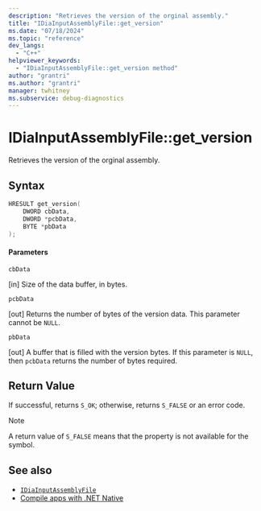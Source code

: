 ```yaml
---
description: "Retrieves the version of the orginal assembly."
title: "IDiaInputAssemblyFile::get_version"
ms.date: "07/18/2024"
ms.topic: "reference"
dev_langs:
  - "C++"
helpviewer_keywords:
  - "IDiaInputAssemblyFile::get_version method"
author: "grantri"
ms.author: "grantri"
manager: twhitney
ms.subservice: debug-diagnostics
---
```

# IDiaInputAssemblyFile::get_version

Retrieves the version of the orginal assembly.

## Syntax

```C++
HRESULT get_version(
    DWORD cbData,
    DWORD *pcbData,
    BYTE *pbData
);
```

#### Parameters

 `cbData`

[in] Size of the data buffer, in bytes.

 `pcbData`

[out] Returns the number of bytes of the version data. This parameter cannot be `NULL`.

 `pbData`

[out] A buffer that is filled with the version bytes. If this parameter is `NULL`, then `pcbData` returns the number of bytes required.

## Return Value

 If successful, returns `S_OK`; otherwise, returns `S_FALSE` or an error code.

> [!NOTE]
> A return value of `S_FALSE` means that the property is not available for the symbol.

## See also

- [`IDiaInputAssemblyFile`](../../debugger/debug-interface-access/idiainputassemblyfile.md)
- [Compile apps with .NET Native](/windows/uwp/dotnet-native/)
